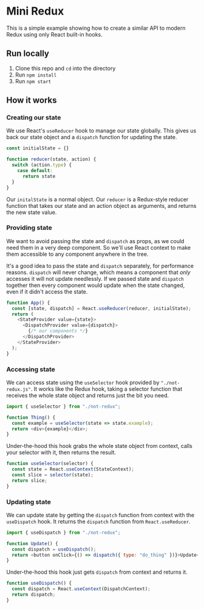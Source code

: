 # Mini Redux

This is a simple example showing how to create a similar API to modern Redux using only React built-in hooks.

## Run locally

1. Clone this repo and `cd` into the directory
1. Run `npm install`
1. Run `npm start`

## How it works

### Creating our state

We use React's `useReducer` hook to manage our state globally. This gives us back our state object and a `dispatch` function for updating the state.

```js
const initialState = {}

function reducer(state, action) {
  switch (action.type) {
    case default:
      return state
  }
}
```

Our `initalState` is a normal object. Our `reducer` is a Redux-style reducer function that takes our state and an action object as arguments, and returns the new state value.

### Providing state

We want to avoid passing the state and `dispatch` as props, as we could need them in a very deep component. So we'll use React context to make them accessible to any component anywhere in the tree.

It's a good idea to pass the state and `dispatch` separately, for performance reasons. `dispatch` will never change, which means a component that _only_ accesses it will not update needlessly. If we passed state and `dispatch` together then every component would update when the state changed, even if it didn't access the state.

```js
function App() {
  const [state, dispatch] = React.useReducer(reducer, initialState);
  return (
    <StateProvider value={state}>
      <DispatchProvider value={dispatch}>
        {/* our components */}
      </DispatchProvider>
    </StateProvider>
  );
}
```

### Accessing state

We can access state using the `useSelector` hook provided by `"./not-redux.js"`. It works like the Redux hook, taking a selector function that receives the whole state object and returns just the bit you need.

```js
import { useSelector } from "./not-redux";

function Thing() {
  const example = useSelector(state => state.example);
  return <div>{example}</div>;
}
```

Under-the-hood this hook grabs the whole state object from context, calls your selector with it, then returns the result.

```js
function useSelector(selector) {
  const state = React.useContext(StateContext);
  const slice = selector(state);
  return slice;
}
```

### Updating state

We can update state by getting the `dispatch` function from context with the `useDispatch` hook. It returns the `dispatch` function from `React.useReducer`.

```js
import { useDispatch } from "./not-redux";

function Update() {
  const dispatch = useDispatch();
  return <button onClick={() => dispatch({ type: "do_thing" })}>Update</button>;
}
```

Under-the-hood this hook just gets `dispatch` from context and returns it.

```js
function useDispatch() {
  const dispatch = React.useContext(DispatchContext);
  return dispatch;
}
```

